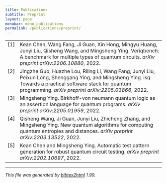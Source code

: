 ```yaml
---
title: Publications
subtitle: Preprint
layout: page
menubar: menu_publications
permalink: /publications/preprint/
---
```



<!-- This document was automatically generated with bibtex2html 1.99
     (see http://www.lri.fr/~filliatr/bibtex2html/),
     with the following command:
     bibtex2html -nodoc -nobibsource -d preprint.bib  -->


<table>

<tr valign="top">
<td align="right" class="bibtexnumber">
[<a name="chen2022veriqbench">1</a>]
</td>
<td class="bibtexitem">
Kean Chen, Wang Fang, Ji&nbsp;Guan, Xin Hong, Mingyu Huang, Junyi Liu, Qisheng Wang,
  and Mingsheng Ying.
 Veriqbench: A benchmark for multiple types of quantum circuits.
 <em>arXiv preprint arXiv:2206.10880</em>, 2022.

</td>
</tr>


<tr valign="top">
<td align="right" class="bibtexnumber">
[<a name="guo2022isq">2</a>]
</td>
<td class="bibtexitem">
Jingzhe Guo, Huazhe Lou, Riling Li, Wang Fang, Junyi Liu, Peixun Long,
  Shenggang Ying, and Mingsheng Ying.
 isq: Towards a practical software stack for quantum programming.
 <em>arXiv preprint arXiv:2205.03866</em>, 2022.

</td>
</tr>


<tr valign="top">
<td align="right" class="bibtexnumber">
[<a name="ying2022birkhoff">3</a>]
</td>
<td class="bibtexitem">
Mingsheng Ying.
 Birkhoff-von neumann quantum logic as an assertion language for
  quantum programs.
 <em>arXiv preprint arXiv:2205.01959</em>, 2022.

</td>
</tr>


<tr valign="top">
<td align="right" class="bibtexnumber">
[<a name="wang2022new">4</a>]
</td>
<td class="bibtexitem">
Qisheng Wang, Ji&nbsp;Guan, Junyi Liu, Zhicheng Zhang, and Mingsheng Ying.
 New quantum algorithms for computing quantum entropies and distances.
 <em>arXiv preprint arXiv:2203.13522</em>, 2022.

</td>
</tr>


<tr valign="top">
<td align="right" class="bibtexnumber">
[<a name="chen2022automatic">5</a>]
</td>
<td class="bibtexitem">
Kean Chen and Mingsheng Ying.
 Automatic test pattern generation for robust quantum circuit testing.
 <em>arXiv preprint arXiv:2202.10697</em>, 2022.

</td>
</tr>
</table><hr><p><em>This file was generated by
<a href="http://www.lri.fr/~filliatr/bibtex2html/">bibtex2html</a> 1.99.</em></p>
